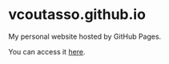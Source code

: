 # vcoutasso.github.io

My personal website hosted by GitHub Pages.

You can access it [here](https://vcoutasso.com).
